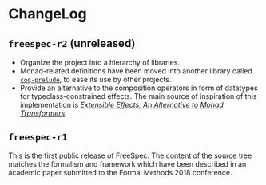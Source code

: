 # ChangeLog

## `freespec-r2` (unreleased)

* Organize the project into a hierarchy of libraries.
* Monad-related definitions have been moved into another library called
  [`coq-prelude`](https:github.com/ANSSI-FR/coq-prelude), to ease its use by
  other projects.
* Provide an alternative to the composition operators in form of datatypes for
  typeclass-constrained effects. The main source of inspiration of this
  implementation is *[Extensible Effects, An Alternative to Monad
  Transformers](http://okmij.org/ftp/Haskell/extensible/exteff.pdf)*.

## `freespec-r1`

This is the first public release of FreeSpec. The content of the source tree
matches the formalism and framework which have been described in an academic
paper submitted to the Formal Methods 2018 conference.
